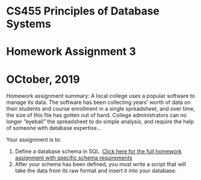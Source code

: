 # CS455 Principles of Database Systems
# Homework Assignment 3
# OCtober, 2019

Homework assignment summary: 
A local college uses a popular software to manage its data. The software has been collecting years’ worth of data on their students and course enrollment in a single spreadsheet, and over time, the size of this file has gotten out of hand. College administrators can no longer “eyeball” the spreadsheet to do simple analysis, and require the help of someone with database expertise…

Your assignment is to: 
1. Define a database schema in SQL. [Click here for the full homework assignment with specific schema requirements](https://davidtchiu.github.io/teaching/cs455/hwk3.ddl/)
2. After your schema has been defined, you must write a script that will take the data from its raw format and insert it into your database.
